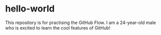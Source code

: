 # hello-world
This repository is for practising the GitHub Flow.
I am a 24-year-old male who is excited to learn the cool features of GitHub!
